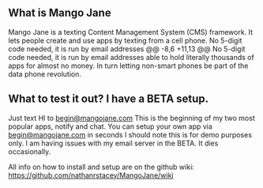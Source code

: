 
## What is Mango Jane
 Mango Jane is a texting Content Management System (CMS) framework. 
 It lets people create and use apps by texting from a cell phone. 
 No 5-digit code needed, it is run by email addresses 
 @@ -8,6 +11,13 @@ No 5-digit code needed, it is run by email addresses
 able to hold literally thousands of apps for almost no money. 
 In turn letting non-smart phones be part of the data phone revolution. 
 
## What to test it out? I have a BETA setup. 
Just text HI to begin@mangojane.com
This is the beginning of my two most popular apps, notify and chat. 
You can setup your own app via begin@mangojane.com in seconds 
I should note this is for demo purposes only. I am having issues with 
my email server in the BETA. It dies occasionally.

All info on how to install and setup are on the github wiki:
https://github.com/nathanrstacey/MangoJane/wiki
